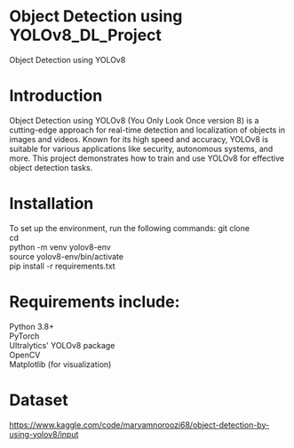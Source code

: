 # Object Detection using YOLOv8_DL_Project
 Object Detection using YOLOv8

# Introduction
Object Detection using YOLOv8 (You Only Look Once version 8) is a cutting-edge approach for real-time detection and localization of objects in images and videos. Known for its high speed and accuracy, YOLOv8 is suitable for various applications like security, autonomous systems, and more. This project demonstrates how to train and use YOLOv8 for effective object detection tasks. 

 
# Installation
To set up the environment, run the following commands:
git clone <repository-url> <br />
cd <repository-folder> <br />
python -m venv yolov8-env <br />
source yolov8-env/bin/activate <br />
pip install -r requirements.txt <br />

# Requirements include:
Python 3.8+ <br />
PyTorch <br />
Ultralytics' YOLOv8 package <br />
OpenCV <br />
Matplotlib (for visualization) <br />

# Dataset
https://www.kaggle.com/code/maryamnoroozi68/object-detection-by-using-yolov8/input 
